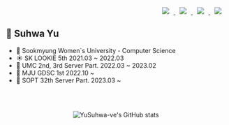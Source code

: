 
<!--
**YuSuhwa-ve/YuSuhwa-ve** is a ✨ _special_ ✨ repository because its `README.md` (this file) appears on your GitHub profile.

Here are some ideas to get you started:

- 🔭 I’m currently working on ...
- 🌱 I’m currently learning ...
- 👯 I’m looking to collaborate on ...
- 🤔 I’m looking for help with ...
- 💬 Ask me about ...
- 📫 How to reach me: ...
- 😄 Pronouns: ...
- ⚡ Fun fact: ...
-->

<div align = right> <a href="https://www.instagram.com/sojung.pp">
    <img 
        src="http://img.shields.io/badge/-Insta-black?style=flat&logo=Instagram&link=https://instagram.com/sojung.pp"
        style="height : auto; margin-left : 10px; margin-right : 10px;"/>
</a> <a href="mailto:sophie2458@gmail.com">
    <img 
        src="https://img.shields.io/badge/Gmail-000000?style=flat&logo=Gmail&logoColor=white&link=mailto:sophie2458@gmail.com"
        style="height : auto; margin-left : 10px; margin-right : 10px;"/>
</a>
<a href="https://broadleaf-mist-919.notion.site/f65516d49a8e4165bec8a2c7711a78b5?pvs=4">
    <img 
        src="https://img.shields.io/badge/Portfolio-000000?style=flat&logo=ReverbNation&logoColor=white&link=https://broadleaf-mist-919.notion.site/f65516d49a8e4165bec8a2c7711a78b5?pvs=4"
        style="height : auto; margin-left : 10px; margin-right : 10px;"/>
</a>
<a href="https://velog.io/@yu_suhwa-ve">
    <img 
        src="http://img.shields.io/badge/-Blog-000000?style=flat&logo=Velog&link=https://sojungpp.tistory.com/"
        style="height : auto; margin-left : 10px; margin-right : 10px;"/>
</a></div>

## 🍊 Suhwa Yu
- 🏫 Sookmyung Women`s University - Computer Science
- ☀️ SK LOOKIE 5th 2021.03 ~ 2022.03
- 🌿 UMC 2nd, 3rd Server Part. 2022.03 ~ 2023.02
- 🌈 MJU GDSC 1st 2022.10 ~ 
- 🦋 SOPT 32th Server Part. 2023.03 ~
<br>
<br>
<div align=center>
  
![YuSuhwa-ve's GitHub stats](https://github-readme-stats.vercel.app/api?username=YuSuhwa-ve&show_icons=true&theme=great-gatsby)
</div>
